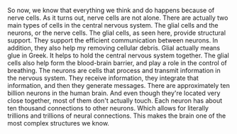 So now, we know that everything we think and do happens because of nerve cells.
As it turns out, nerve cells are not alone. There are actually two main types
of cells in the central nervous system. The glial cells and the neurons, or the
nerve cells. The glial cells, as seen here, provide structural support. They
support the efficient communication between neurons. In addition, they also
help my removing cellular debris. Glial actually means glue in Greek. It helps
to hold the central nervous system together. The glial cells also help form the
blood-brain barrier, and play a role in the control of breathing. The neurons
are cells that process and transmit information in the nervous system. They
receive information, they integrate that information, and then they generate
messages. There are approximately ten billion neurons in the human brain. And
even though they're located very close together, most of them don't actually
touch. Each neuron has about ten thousand connections to other neurons. Which
allows for literally trillions and trillions of neural connections. This makes
the brain one of the most complex structures we know.
